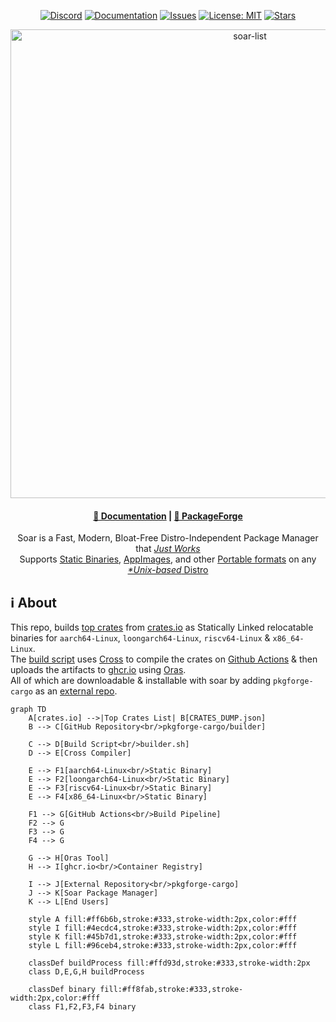 <div align="center">

[discord-shield]: https://img.shields.io/discord/1313385177703256064?logo=%235865F2&label=discord
[discord-url]: https://discord.gg/djJUs48Zbu
[doc-shield]: https://img.shields.io/badge/docs-soar.qaidvoid.dev-blue
[doc-url]: https://soar.qaidvoid.dev
[issues-shield]: https://img.shields.io/github/issues/pkgforge-cargo/builder.svg
[issues-url]: https://github.com/pkgforge-cargo/builder/issues
[license-shield]: https://img.shields.io/github/license/pkgforge-cargo/builder.svg
[license-url]: https://github.com/pkgforge-cargo/builder/blob/main/LICENSE
[stars-shield]: https://img.shields.io/github/stars/pkgforge-cargo/builder.svg
[stars-url]: https://github.com/pkgforge-cargo/builder/stargazers

[![Discord][discord-shield]][discord-url]
[![Documentation][doc-shield]][doc-url]
[![Issues][issues-shield]][issues-url]
[![License: MIT][license-shield]][license-url]
[![Stars][stars-shield]][stars-url]

</div>

<p align="center">
    <a href="https://soar.qaidvoid.dev/installation">
        <img src="https://soar.pkgforge.dev/gif?version=v0.6.3" alt="soar-list" width="750">
    </a><br>
</p>

<h4 align="center">
  <a href="https://soar.qaidvoid.dev">📘 Documentation</a> |
  <a href="https://docs.pkgforge.dev">🔮 PackageForge</a>
</h4>

<p align="center">
    Soar is a Fast, Modern, Bloat-Free Distro-Independent Package Manager that <a href="https://docs.pkgforge.dev/soar/comparisons"> <i>Just Works</i></a><br>
    Supports <a href="https://docs.pkgforge.dev/formats/binaries/static">Static Binaries</a>, <a href="https://docs.pkgforge.dev/formats/packages/appimage">AppImages</a>, and other <a href="https://docs.pkgforge.dev/formats/packages">Portable formats</a> on any <a href="https://docs.pkgforge.dev/repositories/soarpkgs/faq#portability"><i>*Unix-based</i> Distro</a>
</p>


## ℹ️ About

This repo, builds [top crates](https://github.com/pkgforge-cargo/builder/blob/main/data/CRATES_DUMP.json) from [crates.io](https://crates.io/) as Statically Linked relocatable binaries for `aarch64-Linux`, `loongarch64-Linux`, `riscv64-Linux` & `x86_64-Linux`.<br>
The [build script](https://github.com/pkgforge-cargo/builder/blob/main/scripts/builder.sh) uses [Cross](https://github.com/cross-rs/cross) to compile the crates on [Github Actions](https://github.com/pkgforge-cargo/builder/actions) & then uploads the artifacts to [ghcr.io](https://github.com/orgs/pkgforge-cargo/packages?repo_name=builder) using [Oras](https://github.com/oras-project/oras).<br>
All of which are downloadable & installable with soar by adding `pkgforge-cargo` as an [external repo](https://docs.pkgforge.dev/repositories/external/pkgforge-cargo).
```mermaid
graph TD
    A[crates.io] -->|Top Crates List| B[CRATES_DUMP.json]
    B --> C[GitHub Repository<br/>pkgforge-cargo/builder]
    
    C --> D[Build Script<br/>builder.sh]
    D --> E[Cross Compiler]
    
    E --> F1[aarch64-Linux<br/>Static Binary]
    E --> F2[loongarch64-Linux<br/>Static Binary] 
    E --> F3[riscv64-Linux<br/>Static Binary]
    E --> F4[x86_64-Linux<br/>Static Binary]
    
    F1 --> G[GitHub Actions<br/>Build Pipeline]
    F2 --> G
    F3 --> G
    F4 --> G
    
    G --> H[Oras Tool]
    H --> I[ghcr.io<br/>Container Registry]
    
    I --> J[External Repository<br/>pkgforge-cargo]
    J --> K[Soar Package Manager]
    K --> L[End Users]
    
    style A fill:#ff6b6b,stroke:#333,stroke-width:2px,color:#fff
    style I fill:#4ecdc4,stroke:#333,stroke-width:2px,color:#fff
    style K fill:#45b7d1,stroke:#333,stroke-width:2px,color:#fff
    style L fill:#96ceb4,stroke:#333,stroke-width:2px,color:#fff
    
    classDef buildProcess fill:#ffd93d,stroke:#333,stroke-width:2px
    class D,E,G,H buildProcess
    
    classDef binary fill:#ff8fab,stroke:#333,stroke-width:2px,color:#fff
    class F1,F2,F3,F4 binary
```
